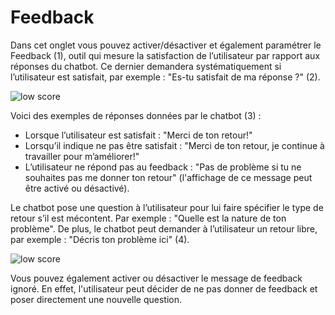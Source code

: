 # Feedback


Dans cet onglet vous pouvez activer/désactiver et également paramétrer le Feedback (1), outil qui mesure la satisfaction de l’utilisateur par rapport aux réponses du chatbot. Ce dernier demandera systématiquement si l’utilisateur est satisfait, par exemple : "Es-tu satisfait de ma réponse ?" (2).

<div class="image_center">
  <img :src="$withBase('/assets/img/fr/outils/feedback2.png')" alt="low score">
</div>


Voici des exemples de réponses données par le chatbot (3) :

-   Lorsque l’utilisateur est satisfait : "Merci de ton retour!"
-   Lorsqu’il indique ne pas être satisfait : "Merci de ton retour, je continue à travailler pour m’améliorer!"
-   L’utilisateur ne répond pas au feedback : "Pas de problème si tu ne souhaites pas me donner ton retour" (l'affichage de ce message peut être activé ou désactivé).

Le chatbot pose une question à l’utilisateur pour lui faire spécifier le type de retour s’il est mécontent. Par exemple : "Quelle est la nature de ton problème". De plus, le chatbot peut demander à l’utilisateur un retour libre, par exemple : "Décris ton problème ici" (4).

<div class="image_center">
  <img :src="$withBase('/assets/img/fr/outils/feedback3.png')" alt="low score">
</div>


Vous pouvez également activer ou désactiver le message de feedback ignoré. En effet, l'utilisateur peut décider de ne pas donner de feedback et poser directement une nouvelle question.

